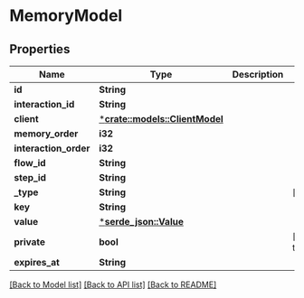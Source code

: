 # MemoryModel

## Properties

Name | Type | Description | Notes
------------ | ------------- | ------------- | -------------
**id** | **String** |  | 
**interaction_id** | **String** |  | 
**client** | [***crate::models::ClientModel**](ClientModel.md) |  | 
**memory_order** | **i32** |  | 
**interaction_order** | **i32** |  | 
**flow_id** | **String** |  | 
**step_id** | **String** |  | 
**_type** | **String** |  | [optional] 
**key** | **String** |  | 
**value** | [***serde_json::Value**](serde_json::Value.md) |  | 
**private** | **bool** |  | [default to false]
**expires_at** | **String** |  | 

[[Back to Model list]](../README.md#documentation-for-models) [[Back to API list]](../README.md#documentation-for-api-endpoints) [[Back to README]](../README.md)


